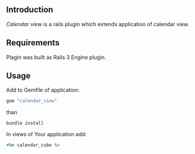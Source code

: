 ## Introduction
_Calendar view_ is a rails plugin which extends application of calendar view.

## Requirements

Plagin was built as Rails 3 Engine plugin.

## Usage

Add to Gemfile of application:

```ruby
gem "calendar_view"
```

than

```shell
bundle install
```

In views of Your application add:

```ruby
<%= calendar_cube %>
```

